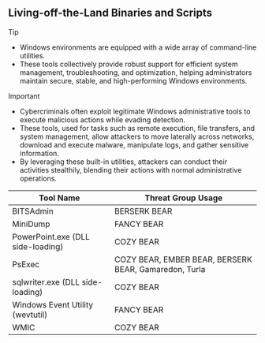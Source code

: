 ## Living-off-the-Land Binaries and Scripts

> [!TIP]
> - Windows environments are equipped with a wide array of command-line utilities.
> - These tools collectively provide robust support for efficient system management, troubleshooting, and optimization, helping administrators maintain secure, stable, and high-performing Windows environments. 

> [!IMPORTANT]
> - Cybercriminals often exploit legitimate Windows administrative tools to execute malicious actions while evading detection.
> - These tools, used for tasks such as remote execution, file transfers, and system management, allow attackers to move laterally across networks, download and execute malware, manipulate logs, and gather sensitive information.
> - By leveraging these built-in utilities, attackers can conduct their activities stealthily, blending their actions with normal administrative operations.

| Tool Name | Threat Group Usage |
|---|---|
| BITSAdmin | BERSERK BEAR | 
| MiniDump | FANCY BEAR |
| PowerPoint.exe (DLL side-loading) | COZY BEAR |
| PsExec | COZY BEAR, EMBER BEAR, BERSERK BEAR, Gamaredon, Turla |
| sqlwriter.exe (DLL side-loading) | COZY BEAR |
| Windows Event Utility (wevtutil) | FANCY BEAR |
| WMIC | COZY BEAR |
